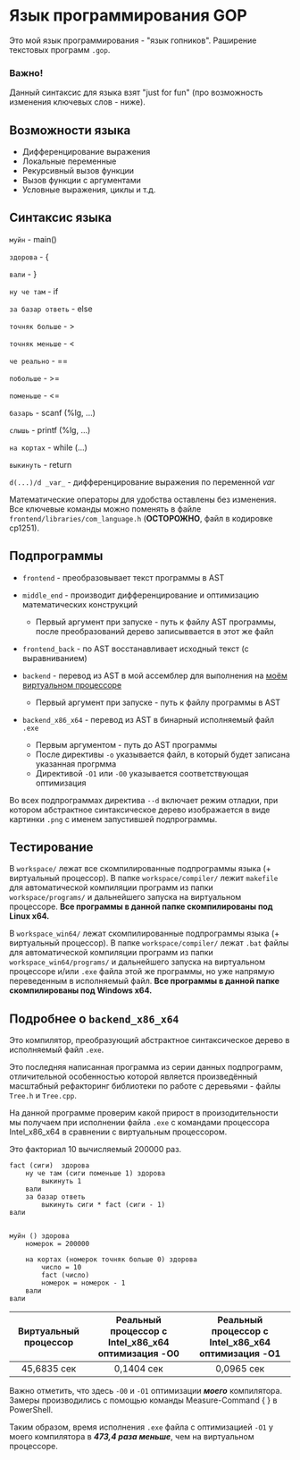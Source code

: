 # Язык программирования GOP
Это мой язык программирования - "язык гопников". Раширение текстовых программ `.gop`.

### Важно!
Данный синтаксис для языка взят "just for fun" (про возможность изменения ключевых слов - ниже).

## Возможности языка
* Дифференцирование выражения
* Локальные переменные
* Рекурсивный вызов функции
* Вызов функции с аргументами
* Условные выражения, циклы и т.д.
## Синтаксис языка

`муйн`            - main()

`здорова`         - {

`вали`            - }


`ну че там`       - if

`за базар ответь` - else

`точняк больше`   - >

`точняк меньше`   - <

`че реально`      - ==

`побольше`        - >=

`поменьше`        - <=

`базарь`          - 	scanf  (%lg, ...)

`слышь`           - printf (%lg, ...)

`на кортах`       - while (...)

`выкинуть`        - return

`d(...)/d _var_`  - дифференцирование выражения по переменной _var_

Математические операторы для удобства оставлены без изменения.
Все ключевые команды можно поменять в файле `frontend/libraries/com_language.h` (**ОСТОРОЖНО**, файл в кодировке cp1251).
## Подпрограммы
* `frontend` - преобразовывает текст программы в AST
  
* `middle_end` - производит дифференцирование и оптимизацию математических конструкций
  * Первый аргумент при запуске - путь к файлу AST программы, после преобразований дерево записыввается в этот же файл
  
* `frontend_back` - по AST восстанавливает исходный текст (с выравниванием)

* `backend` - перевод из AST в мой ассемблер для выполнения на [моём виртуальном процессоре](https://github.com/Tekhnar/My_CPU)
  * Первый аргумент при запуске - путь к файлу программы в AST
* `backend_x86_x64` - перевод из AST в бинарный исполняемый файл `.exe`
  * Первым аргументом - путь до AST программы
  * После директивы `-o` указывается файл, в который будет записана указанная прогрмма
  * Директивой `-O1` или `-O0` указывается соответствующая оптимизация
  
Во всех подпрограммах директива `--d` включает режим отладки, при котором абстрактное синтаксическое дерево изображается в виде картинки
`.png` с именем запустившей подпрограммы.

## Тестирование

В `workspace/` лежат все скомпилированные подпрограммы языка (+ виртуальный процессор). В папке `workspace/compiler/` лежит `makefile`
для автоматической компиляции программ из папки `workspace/programs/` и дальнейшего запуска на виртуальном процессоре. 
**Все программы в данной папке скомпилированы под Linux x64.**

В `workspace_win64/` лежат скомпилированные подпрограммы языка (+ виртуальный процессор). В папке `workspace/compiler/` лежат `.bat`
файлы для автоматической компиляции программ из папки `workspace_win64/programs/` и дальнейшего запуска на виртуальном процессоре и/или `.exe` 
файла этой же программы, но уже напрямую переведенным в исполняемый файл. **Все программы в данной папке скомпилированы под Windows x64.**

## Подробнее о `backend_x86_x64`

Это компилятор, преобразующий абстрактное синтаксическое дерево в исполняемый файл `.exe`. 

Это последняя написанная программа из серии данных подпрограмм, отличительной особенностью которой является произведённый масштабный рефакторинг библиотеки по работе с деревьями - файлы `Tree.h` и `Tree.cpp`.

На данной программе проверим какой прирост в произодительности мы получаем при исполнении файла `.exe` с командами процессора 
Intel_x86_x64 в сравнении с виртуальным процессором.

Это факториал 10 вычисляемый 200000 раз.
```
fact (сиги)  здорова
	ну че там (сиги поменьше 1) здорова
		выкинуть 1
	вали
	за базар ответь
		выкинуть сиги * fact (сиги - 1)
вали


муйн () здорова
	номерок = 200000
	
	на кортах (номерок точняк больше 0) здорова
		число = 10
		fact (число)
		номерок = номерок - 1
	вали
вали
```

| Виртуальный процессор | Реальный процессор с Intel_x86_x64 оптимизация -O0 | Реальный процессор с Intel_x86_x64 оптимизация -O1 |
|:----------------:|:---------:|:----------------:|
|  45,6835 сек |  0,1404 сек |   0,0965 сек |

Важно отметить, что здесь `-O0` и `-O1` оптимизации ***моего*** компилятора.
Замеры производились с помощью команды Measure-Command { } в PowerShell.

Таким образом, время исполнения `.exe` файла с оптимизацией `-O1` у моего компилятора в ***473,4 раза меньше***, чем на виртуальном процессоре. 
